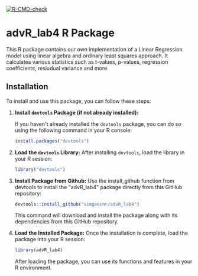 <!-- badges: start -->
  [![R-CMD-check](https://github.com/simgeecnr/advR_lab4/actions/workflows/R-CMD-check.yaml/badge.svg)](https://github.com/simgeecnr/advR_lab4/actions/workflows/R-CMD-check.yaml)
  <!-- badges: end -->
# advR_lab4 R Package

This R package contains our own implementation of a Linear Regression model using  linear algebra and ordinary least squares approach. It calculates various statistics such as t-values, p-values, regression coefficients, resiudual variance and more.

## Installation

To install and use this package, you can follow these steps:

1. **Install `devtools` Package (if not already installed):**

   If you haven't already installed the `devtools` package, you can do so using the following command in your R console:

   ```R
   install.packages("devtools")
   ```
2. **Load the `devtools` Library:**
   After installing `devtools`, load the library in your R session:

   ```R
   library("devtools")
   ```
3. **Install Package from Github:**
   Use the install_github function from devtools to install the "advR_lab4" package directly from this GitHub repository:

   ```R
   devtools::install_github("simgeecnr/advR_lab4")
   ```
   This command will download and install the package along with its dependencies from this GitHub repository.
4. **Load the Installed Package:**
  Once the installation is complete, load the package into your R session:
   ```R
   library(advR_lab4)
   ```
   After loading the package, you can use its functions and features in your R environment.
   

